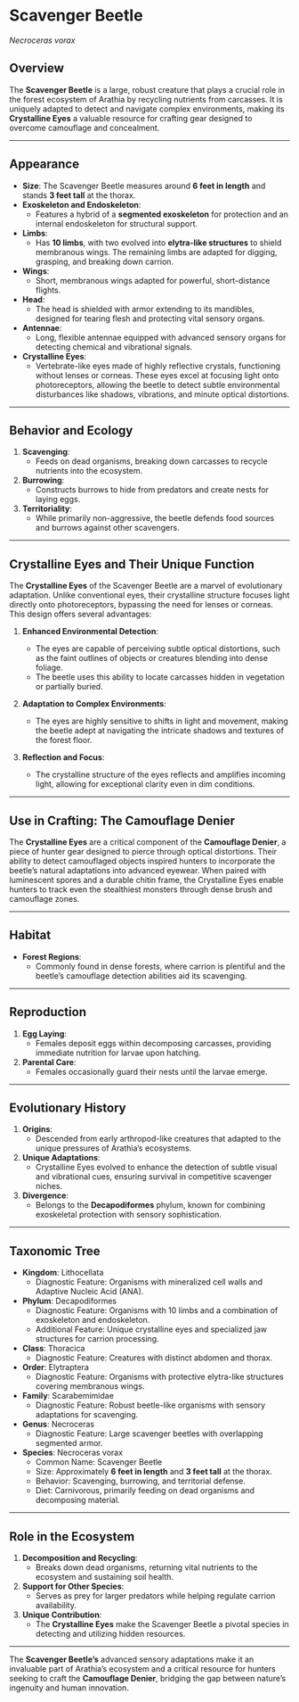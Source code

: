 # Scavenger Beetle
*Necroceras vorax*

## Overview
The **Scavenger Beetle** is a large, robust creature that plays a crucial role in the forest ecosystem of Arathia by recycling nutrients from carcasses. It is uniquely adapted to detect and navigate complex environments, making its **Crystalline Eyes** a valuable resource for crafting gear designed to overcome camouflage and concealment.

---

## Appearance
- **Size**: The Scavenger Beetle measures around **6 feet in length** and stands **3 feet tall** at the thorax.
- **Exoskeleton and Endoskeleton**:
  - Features a hybrid of a **segmented exoskeleton** for protection and an internal endoskeleton for structural support.
- **Limbs**:
  - Has **10 limbs**, with two evolved into **elytra-like structures** to shield membranous wings. The remaining limbs are adapted for digging, grasping, and breaking down carrion.
- **Wings**:
  - Short, membranous wings adapted for powerful, short-distance flights.
- **Head**:
  - The head is shielded with armor extending to its mandibles, designed for tearing flesh and protecting vital sensory organs.
- **Antennae**:
  - Long, flexible antennae equipped with advanced sensory organs for detecting chemical and vibrational signals.
- **Crystalline Eyes**:
  - Vertebrate-like eyes made of highly reflective crystals, functioning without lenses or corneas. These eyes excel at focusing light onto photoreceptors, allowing the beetle to detect subtle environmental disturbances like shadows, vibrations, and minute optical distortions.

---

## Behavior and Ecology
1. **Scavenging**:
   - Feeds on dead organisms, breaking down carcasses to recycle nutrients into the ecosystem.
2. **Burrowing**:
   - Constructs burrows to hide from predators and create nests for laying eggs.
3. **Territoriality**:
   - While primarily non-aggressive, the beetle defends food sources and burrows against other scavengers.

---

## Crystalline Eyes and Their Unique Function
The **Crystalline Eyes** of the Scavenger Beetle are a marvel of evolutionary adaptation. Unlike conventional eyes, their crystalline structure focuses light directly onto photoreceptors, bypassing the need for lenses or corneas. This design offers several advantages:
1. **Enhanced Environmental Detection**:
   - The eyes are capable of perceiving subtle optical distortions, such as the faint outlines of objects or creatures blending into dense foliage.
   - The beetle uses this ability to locate carcasses hidden in vegetation or partially buried.

2. **Adaptation to Complex Environments**:
   - The eyes are highly sensitive to shifts in light and movement, making the beetle adept at navigating the intricate shadows and textures of the forest floor.
   
3. **Reflection and Focus**:
   - The crystalline structure of the eyes reflects and amplifies incoming light, allowing for exceptional clarity even in dim conditions.

---

## Use in Crafting: The Camouflage Denier
The **Crystalline Eyes** are a critical component of the **Camouflage Denier**, a piece of hunter gear designed to pierce through optical distortions. Their ability to detect camouflaged objects inspired hunters to incorporate the beetle’s natural adaptations into advanced eyewear. When paired with luminescent spores and a durable chitin frame, the Crystalline Eyes enable hunters to track even the stealthiest monsters through dense brush and camouflage zones.

---

## Habitat
- **Forest Regions**:
   - Commonly found in dense forests, where carrion is plentiful and the beetle’s camouflage detection abilities aid its scavenging.

---

## Reproduction
1. **Egg Laying**:
   - Females deposit eggs within decomposing carcasses, providing immediate nutrition for larvae upon hatching.
2. **Parental Care**:
   - Females occasionally guard their nests until the larvae emerge.

---

## Evolutionary History
1. **Origins**:
   - Descended from early arthropod-like creatures that adapted to the unique pressures of Arathia’s ecosystems.
2. **Unique Adaptations**:
   - Crystalline Eyes evolved to enhance the detection of subtle visual and vibrational cues, ensuring survival in competitive scavenger niches.
3. **Divergence**:
   - Belongs to the **Decapodiformes** phylum, known for combining exoskeletal protection with sensory sophistication.

---

## Taxonomic Tree
- **Kingdom**: Lithocellata
  - Diagnostic Feature: Organisms with mineralized cell walls and Adaptive Nucleic Acid (ANA).
- **Phylum**: Decapodiformes
  - Diagnostic Feature: Organisms with 10 limbs and a combination of exoskeleton and endoskeleton.
  - Additional Feature: Unique crystalline eyes and specialized jaw structures for carrion processing.
- **Class**: Thoracica
  - Diagnostic Feature: Creatures with distinct abdomen and thorax.
- **Order**: Elytraptera
  - Diagnostic Feature: Organisms with protective elytra-like structures covering membranous wings.
- **Family**: Scarabemimidae
  - Diagnostic Feature: Robust beetle-like organisms with sensory adaptations for scavenging.
- **Genus**: Necroceras
  - Diagnostic Feature: Large scavenger beetles with overlapping segmented armor.
- **Species**: Necroceras vorax
  - Common Name: Scavenger Beetle
  - Size: Approximately **6 feet in length** and **3 feet tall** at the thorax.
  - Behavior: Scavenging, burrowing, and territorial defense.
  - Diet: Carnivorous, primarily feeding on dead organisms and decomposing material.

---

## Role in the Ecosystem
1. **Decomposition and Recycling**:
   - Breaks down dead organisms, returning vital nutrients to the ecosystem and sustaining soil health.
2. **Support for Other Species**:
   - Serves as prey for larger predators while helping regulate carrion availability.
3. **Unique Contribution**:
   - The **Crystalline Eyes** make the Scavenger Beetle a pivotal species in detecting and utilizing hidden resources.

---

The **Scavenger Beetle’s** advanced sensory adaptations make it an invaluable part of Arathia’s ecosystem and a critical resource for hunters seeking to craft the **Camouflage Denier**, bridging the gap between nature’s ingenuity and human innovation.
